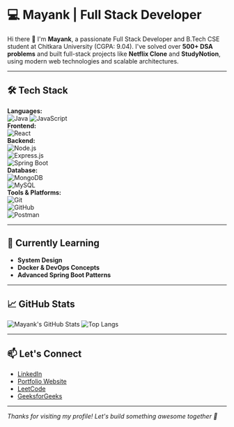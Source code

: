 # 💻 Mayank | Full Stack Developer

Hi there 👋 I'm **Mayank**, a passionate Full Stack Developer and B.Tech CSE student at Chitkara University (CGPA: 9.04). I've solved over **500+ DSA problems** and built full-stack projects like **Netflix Clone** and **StudyNotion**, using modern web technologies and scalable architectures.

---

## 🛠️ Tech Stack

**Languages:**  
![Java](https://img.shields.io/badge/Java-ED8B00?style=flat&logo=java&logoColor=white) 
![JavaScript](https://img.shields.io/badge/JavaScript-F7DF1E?style=flat&logo=javascript&logoColor=black)  
**Frontend:**  
![React](https://img.shields.io/badge/React-20232A?style=flat&logo=react&logoColor=61DAFB)  
**Backend:**  
![Node.js](https://img.shields.io/badge/Node.js-339933?style=flat&logo=nodedotjs&logoColor=white)  
![Express.js](https://img.shields.io/badge/Express.js-000000?style=flat&logo=express&logoColor=white)  
![Spring Boot](https://img.shields.io/badge/Spring%20Boot-6DB33F?style=flat&logo=spring-boot&logoColor=white)  
**Database:**  
![MongoDB](https://img.shields.io/badge/MongoDB-4EA94B?style=flat&logo=mongodb&logoColor=white)  
![MySQL](https://img.shields.io/badge/MySQL-005C84?style=flat&logo=mysql&logoColor=white)  
**Tools & Platforms:**  
![Git](https://img.shields.io/badge/Git-F05032?style=flat&logo=git&logoColor=white)  
![GitHub](https://img.shields.io/badge/GitHub-181717?style=flat&logo=github&logoColor=white)  
![Postman](https://img.shields.io/badge/Postman-FF6C37?style=flat&logo=postman&logoColor=white)  

---

## 🧠 Currently Learning

- **System Design**
- **Docker & DevOps Concepts**
- **Advanced Spring Boot Patterns**

---

## 📈 GitHub Stats

![Mayank's GitHub Stats](https://github-readme-stats.vercel.app/api?username=mayank-github&show_icons=true&theme=radical)
![Top Langs](https://github-readme-stats.vercel.app/api/top-langs/?username=mayank-github&layout=compact&theme=radical)

---

## 📫 Let's Connect

- [LinkedIn](https://www.linkedin.com/in/mayank-dev/)
- [Portfolio Website](https://yourportfolio.com) <!-- Replace with actual if available -->
- [LeetCode](https://leetcode.com/yourprofile) <!-- Replace with actual -->
- [GeeksforGeeks](https://auth.geeksforgeeks.org/user/yourprofile) <!-- Replace with actual -->

---

_Thanks for visiting my profile! Let's build something awesome together 🚀_

